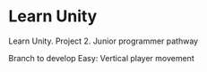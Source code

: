 # Learn Unity
 Learn Unity. Project 2. Junior programmer pathway

Branch to develop Easy: Vertical player movement
